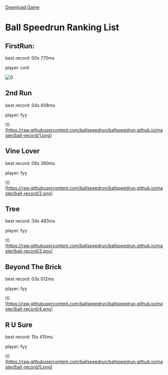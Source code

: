 [Download Game](https://github.com/ballspeedrun/ballspeedrun.github.io/tree/main/Ball)

# Ball Speedrun Ranking List

## FirstRun:

best record: 00s 770ms

player: cmll

![0](https://user-images.githubusercontent.com/72603809/195535037-d2d939f6-cfd7-4d27-9437-c4a684ef5155.png)

## 2nd Run

best record: 04s 608ms

player: fyy

!()[https://raw.githubusercontent.com/ballspeedrun/ballspeedrun.github.io/master/ball-record/1.png]

## Vine Lover

best record: 08s 380ms

player: fyy

!()[https://raw.githubusercontent.com/ballspeedrun/ballspeedrun.github.io/master/ball-record/2.png]

## Tree

best record: 34s 483ms

player: fyy

!()[https://raw.githubusercontent.com/ballspeedrun/ballspeedrun.github.io/master/ball-record/3.png]

## Beyond The Brick

best record: 03s 012ms

player: fyy

!()[https://raw.githubusercontent.com/ballspeedrun/ballspeedrun.github.io/master/ball-record/4.png]

## R U Sure

best record: 15s 415ms

player: fyy

!()[https://raw.githubusercontent.com/ballspeedrun/ballspeedrun.github.io/master/ball-record/5.png]
